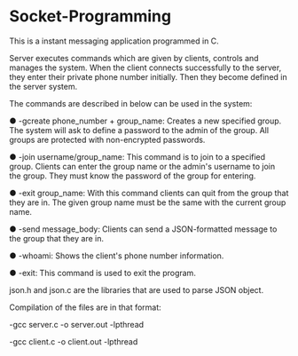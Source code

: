 # Socket-Programming

This is a instant messaging application programmed in C.

Server executes commands which are given by clients, controls and manages the system. When the client connects successfully to the server, they enter their private phone number initially. Then they become defined in the server system.

The commands are described in below can be used in the system:

● -gcreate phone_number + group_name: Creates a new specified group. The system will ask to define a password to the admin of the group. All groups are protected with non-encrypted passwords.

● -join username/group_name: This command is to join to a specified group. Clients can enter the group name or the admin's username to join the group. They must know the password of the group for entering.

● -exit group_name: With this command clients can quit from the group that they are in. The given group name must be the same with the current group name.

● -send message_body: Clients can send a JSON-formatted message to the group that they are in.

● -whoami: Shows the client's phone number information.

● -exit: This command is used to exit the program.

json.h and json.c are the libraries that are used to parse JSON object.

Compilation of the files are in that format:

-gcc server.c -o server.out -lpthread

-gcc client.c -o client.out -lpthread
